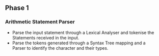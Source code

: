 ## Phase 1

### Arithmetic Statement Parser 

- Parse the input statement through a Lexical Analyser and tokenise the Statements received in the input.
- Parse the tokens generated through a Syntax Tree mapping and a Parser to identify the character and their types.